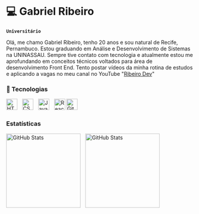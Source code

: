# 💻 Gabriel Ribeiro
**`Universitário`**

Olá, me chamo Gabriel Ribeiro, tenho 20 anos e sou natural de Recife, Pernambuco. 
Estou graduando em Análise e Desenvolvimento de Sistemas na UNINASSAU. Sempre tive contato com tecnologia e atualmente estou me aprofundando em conceitos técnicos voltados para área de desenvolvimento Front End. 
Tento postar vídeos da minha rotina de estudos e aplicando a vagas no meu canal no YouTube "[Ribeiro Dev](https://www.youtube.com/@gb_codafofo)"

### 🤖 Tecnologias

<img 
  align="left"
  alt="HTML"
  title="HTML"
  width="30px"
  style="padding-right: 10px;"
  src="https://cdn.jsdelivr.net/gh/devicons/devicon@latest/icons/html5/html5-original.svg"
/>
<img 
    align="left" 
    alt="CSS" 
    title="CSS"
    width="30px" 
    style="padding-right: 10px;" 
    src="https://cdn.jsdelivr.net/gh/devicons/devicon@latest/icons/css3/css3-original.svg" 
/>
<img 
    align="left" 
    alt="JavaScript" 
    title="JavaScript"
    width="30px" 
    style="padding-right: 10px;" 
    src="https://cdn.jsdelivr.net/gh/devicons/devicon@latest/icons/javascript/javascript-original.svg" 
/>  

<img 
     align="left" 
    alt="React"
    title="React" 
    width="30px" 
    src="https://cdn.jsdelivr.net/gh/devicons/devicon@latest/icons/react/react-original.svg" 
/> 

<img 
    align="left" 
    alt="Git" 
    title="Git"
    width="30px" 
    src="https://cdn.jsdelivr.net/gh/devicons/devicon@latest/icons/git/git-original.svg" 
/>
<br/>
<br/>

### Estatísticas

<p>
  <img 
    align="left" 
    alt="GitHub Stats" 
    height="200" 
    style="padding-right: 10px;" 
    src="https://github-readme-stats.vercel.app/api?username=gabrielribeirofsouza&show_icons=true&theme=tokyonight&include_all_commits=true&locale=pt-br" 
  />

<img 
      align="left" 
      alt="GitHub Stats" 
      height="200" 
      src="https://github-readme-stats.vercel.app/api/top-langs/?username=gabrielribeirofsouza&theme=tokyonight&layout=compact&custom_title=Tecnologias&langs_count=9" 
  />

</p>
